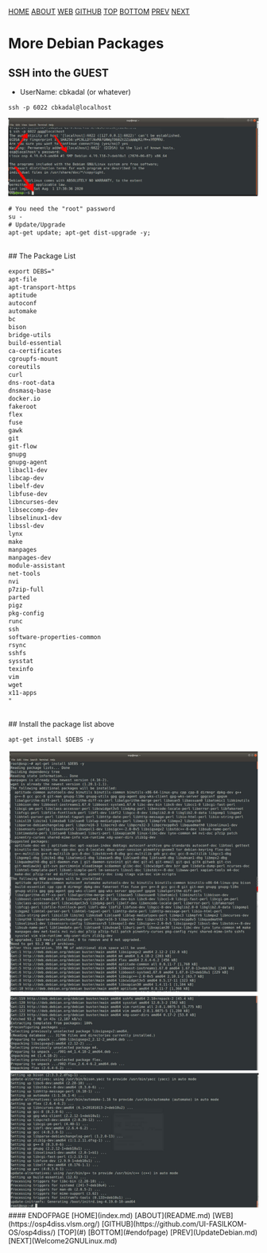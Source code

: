 ---
---

[HOME](index.md)
[ABOUT](README.md)
[WEB](https://osp4diss.vlsm.org/)
[GITHUB](https://github.com/UI-FASILKOM-OS/osp4diss/)
[TOP](#)
[BOTTOM](#endofpage)
[PREV](UpdateDebian.md)
[NEXT](Welcome2GNULinux.md)

# More Debian Packages

## SSH into the GUEST

* UserName: cbkadal (or whatever)

```
ssh -p 6022 cbkadal@localhost
```

<img src="pictures/H-OSP-08.jpg"  width="960">

```
# You need the "root" password
su -
# Update/Upgrade
apt-get update; apt-get dist-upgrade -y;
```
<br>
## The Package List

```
export DEBS="
apt-file
apt-transport-https
aptitude
autoconf
automake 
bc
bison
bridge-utils
build-essential
ca-certificates
cgroupfs-mount
coreutils
curl
dns-root-data
dnsmasq-base
docker.io
fakeroot
flex
fuse 
gawk
git
git-flow
gnupg
gnupg-agent
libacl1-dev
libcap-dev
libelf-dev
libfuse-dev
libncurses-dev
libseccomp-dev
libselinux1-dev
libssl-dev
lynx
make
manpages
manpages-dev
module-assistant
net-tools
nvi
p7zip-full
parted
pigz
pkg-config
runc
ssh
software-properties-common
rsync
sshfs
sysstat
texinfo
vim
wget
x11-apps
"

```
<br>
## Install the package list above

```
apt-get install $DEBS -y
```

<img src="pictures/H-OSP-12.jpg"  width="960">

<br>
#### ENDOFPAGE
[HOME](index.md)
[ABOUT](README.md)
[WEB](https://osp4diss.vlsm.org/)
[GITHUB](https://github.com/UI-FASILKOM-OS/osp4diss/)
[TOP](#)
[BOTTOM](#endofpage)
[PREV](UpdateDebian.md)
[NEXT](Welcome2GNULinux.md)
<br>


